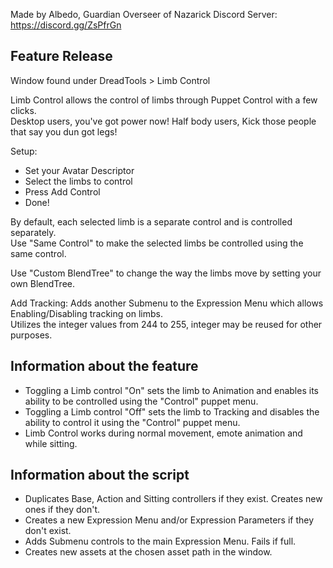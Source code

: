 Made by Albedo, Guardian Overseer of Nazarick
Discord Server: https://discord.gg/ZsPfrGn

## Feature Release

Window found under DreadTools > Limb Control  

Limb Control allows the control of limbs through Puppet Control with a few clicks.  
Desktop users, you've got power now! Half body users, Kick those people that say you dun got legs!

Setup:  
- Set your Avatar Descriptor  
- Select the limbs to control  
- Press Add Control  
- Done!  

By default, each selected limb is a separate control and is controlled separately.  
Use "Same Control" to make the selected limbs be controlled using the same control.  

Use "Custom BlendTree" to change the way the limbs move by setting your own BlendTree.  

Add Tracking: Adds another Submenu to the Expression Menu which allows Enabling/Disabling tracking on limbs.  
Utilizes the integer values from 244 to 255, integer may be reused for other purposes.  

## Information about the feature
- Toggling a Limb control "On" sets the limb to Animation and enables its ability to be controlled using the "Control" puppet menu.
- Toggling a Limb control "Off" sets the limb to Tracking and disables the ability to control it using the "Control" puppet menu.
- Limb Control works during normal movement, emote animation and while sitting.

## Information about the script
- Duplicates Base, Action and Sitting controllers if they exist. Creates new ones if they don't.
- Creates a new Expression Menu and/or Expression Parameters if they don't exist.
- Adds Submenu controls to the main Expression Menu. Fails if full.
- Creates new assets at the chosen asset path in the window.
